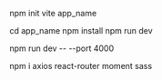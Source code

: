 <!-- Supports event deligation -->

npm init vite app_name

cd app_name
npm install
npm run dev

npm run dev -- --port 4000

npm i axios react-router moment sass